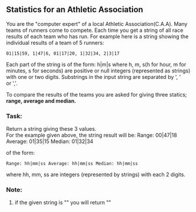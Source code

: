 ## Statistics for an Athletic Association
You are the "computer expert" of a local Athletic Association(C.A.A). Many   
teams of runners come to compete. Each time you get a string of all race  
results of each team who has run. For example here is a string showing the  
individual results of a team of 5 runners:

    01|15|59, 1|47|6, 01|17|20, 1|32|34, 2|3|17

Each part of the string is of the form: h|m|s where h, m, s(h for hour, m for  
minutes, s for seconds) are positive or null integers (represented as strings)  
with one or two digits. Substrings in the input string are separated by ', '  
or ','.  

To compare the results of the teams you are asked for giving three statics;  
**range, average and median.**

### Task:
Return a string giving these 3 values.  
For the example given above, the string result will be:
    Range: 00|47|18 Average: 01|35|15 Median: 01|32|34

of the form:  

    Range: hh|mm|ss Average: hh|mm|ss Median: hh|mm|ss
where hh, mm, ss are integers (represented by strings) with each 2 digits.

### Note:
1. if the given string is "" you will return ""